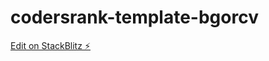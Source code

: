 # codersrank-template-bgorcv

[Edit on StackBlitz ⚡️](https://stackblitz.com/edit/codersrank-template-bgorcv)